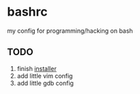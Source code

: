 # bashrc
my config for programming/hacking on bash

## TODO

1. finish [installer](./installer)
1. add little vim config
1. add little gdb config
